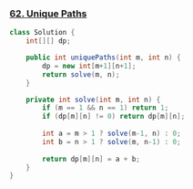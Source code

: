 ### [62. Unique Paths](https://leetcode.com/problems/unique-paths/description/)
```java
class Solution {
    int[][] dp;

    public int uniquePaths(int m, int n) {
        dp = new int[m+1][n+1];
        return solve(m, n);
    }

    private int solve(int m, int n) {
        if (m == 1 && n == 1) return 1;
        if (dp[m][n] != 0) return dp[m][n];
        
        int a = m > 1 ? solve(m-1, n) : 0;
        int b = n > 1 ? solve(m, n-1) : 0;
        
        return dp[m][n] = a + b;
    }
}
```